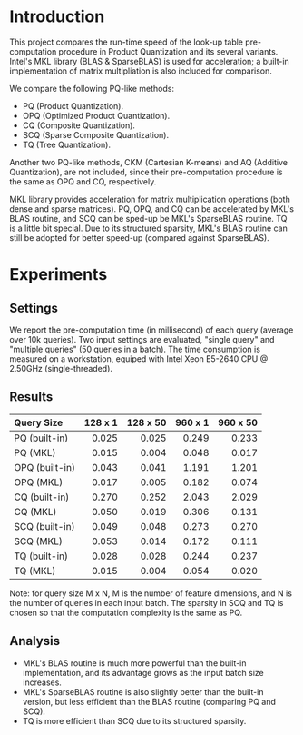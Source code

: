 # Introduction

This project compares the run-time speed of the look-up table pre-computation 
  procedure in Product Quantization and its several variants. Intel's MKL 
  library (BLAS & SparseBLAS) is used for acceleration; a built-in 
  implementation of matrix multipliation is also included for comparison.

We compare the following PQ-like methods:

+ PQ (Product Quantization).
+ OPQ (Optimized Product Quantization).
+ CQ (Composite Quantization).
+ SCQ (Sparse Composite Quantization).
+ TQ (Tree Quantization).

Another two PQ-like methods, CKM (Cartesian K-means) and AQ (Additive 
  Quantization), are not included, since their pre-computation procedure is the 
  same as OPQ and CQ, respectively.

MKL library provides acceleration for matrix multiplication operations (both 
  dense and sparse matrices). PQ, OPQ, and CQ can be accelerated by MKL's BLAS 
  routine, and SCQ can be sped-up be MKL's SparseBLAS routine. TQ is a little 
  bit special. Due to its structured sparsity, MKL's BLAS routine can still be 
  adopted for better speed-up (compared against SparseBLAS).

# Experiments

## Settings

We report the pre-computation time (in millisecond) of each query (average over 
  10k queries). Two input settings are evaluated, "single query" and "multiple 
  queries" (50 queries in a batch). The time consumption is measured on a 
  workstation, equiped with Intel Xeon E5-2640 CPU @ 2.50GHz (single-threaded).

## Results

| Query Size     |  128 x 1 | 128 x 50 |  960 x 1 | 960 x 50 |
|:---------------|---------:|---------:|---------:|---------:|
| PQ  (built-in) |    0.025 |    0.025 |    0.249 |    0.233 |
| PQ  (MKL)      |    0.015 |    0.004 |    0.048 |    0.017 |
| OPQ (built-in) |    0.043 |    0.041 |    1.191 |    1.201 |
| OPQ (MKL)      |    0.017 |    0.005 |    0.182 |    0.074 |
| CQ  (built-in) |    0.270 |    0.252 |    2.043 |    2.029 |
| CQ  (MKL)      |    0.050 |    0.019 |    0.306 |    0.131 |
| SCQ (built-in) |    0.049 |    0.048 |    0.273 |    0.270 |
| SCQ (MKL)      |    0.053 |    0.014 |    0.172 |    0.111 |
| TQ  (built-in) |    0.028 |    0.028 |    0.244 |    0.237 |
| TQ  (MKL)      |    0.015 |    0.004 |    0.054 |    0.020 |

Note: for query size M x N, M is the number of feature dimensions, and N is the 
  number of queries in each input batch. The sparsity in SCQ and TQ is chosen so
  that the computation complexity is the same as PQ.

## Analysis

+ MKL's BLAS routine is much more powerful than the built-in implementation, and
  its advantage grows as the input batch size increases.
+ MKL's SparseBLAS routine is also slightly better than the built-in version, 
  but less efficient than the BLAS routine (comparing PQ and SCQ).
+ TQ is more efficient than SCQ due to its structured sparsity.

